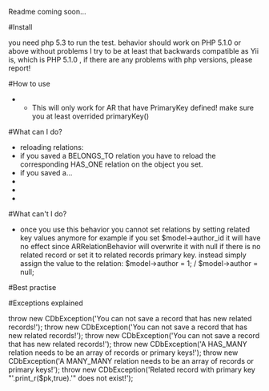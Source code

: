 Readme coming soon...

#Install


you need php 5.3 to run the test.
behavior should work on PHP 5.1.0 or above without problems
I try to be at least that backwards compatible as Yii is, which is PHP 5.1.0 , if there are any problems with php versions, please report!

#How to use

 * - This will only work for AR that have PrimaryKey defined!
 make sure you at least overrided primaryKey()


#What can I do?

 * reloading relations:
 * if you saved a BELONGS_TO relation you have to reload the corresponding HAS_ONE relation on the object you set.
 * if you saved a...
 *
 *
 *


#What can't I do?

* once you use this behavior you cannot set relations by setting related key values anymore
for example if you set $model->author_id it will have no effect since ARRelationBehavior will overwrite it
  with null if there is no related record or set it to related records primary key.
  instead simply assign the value to the relation: $model->author = 1; / $model->author = null;

#Best practise


#Exceptions explained

throw new CDbException('You can not save a record that has new related records!');
throw new CDbException('You can not save a record that has new related records!');
throw new CDbException('You can not save a record that has new related records!');
throw new CDbException('A HAS_MANY relation needs to be an array of records or primary keys!');
throw new CDbException('A MANY_MANY relation needs to be an array of records or primary keys!');
throw new CDbException('Related record with primary key "'.print_r($pk,true).'" does not exist!');
